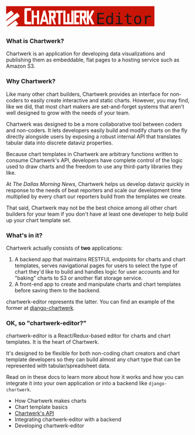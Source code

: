 # <a href='https://dallasmorningnews.github.io/chartwerk/'><img src='logo.png' height='55'></a>


### What is Chartwerk?

Chartwerk is an application for developing data visualizations and publishing them as embeddable, flat pages to a hosting service such as Amazon S3.

### Why Chartwerk?

Like many other chart builders, Chartwerk provides an interface for non-coders to easily create interactive and static charts. However, you may find, like we did, that most chart makers are set-and-forget systems that aren't well designed to grow with the needs of your team.

Chartwerk was designed to be a more collaborative tool between coders and non-coders. It lets developers easily build and modify charts on the fly directly alongside users by exposing a robust internal API that translates tabular data into discrete dataviz properties. 

Because chart templates in Chartwerk are arbitrary functions written to consume Chartwerk's API, developers have complete control of the logic used to draw charts and the freedom to use any third-party libraries they like.

At *The Dallas Morning News*, Chartwerk helps us develop dataviz quickly in response to the needs of beat reporters and scale our development time multiplied by every chart our reporters build from the templates we create.

That said, Chartwerk may not be the best choice among all other chart builders for your team if you don't have at least one developer to help build up your chart template set.

### What's in it?

Chartwerk actually consists of **two** applications:

1. A backend app that maintains RESTFUL endpoints for charts and chart templates, serves navigational pages for users to select the type of chart they'd like to build and handles logic for user accounts and for "baking" charts to S3 or another flat storage service.
2. A front-end app to create and manipulate charts and chart templates before saving them to the backend.

chartwerk-editor represents the latter. You can find an example of the former at [django-chartwerk](https://github.com/DallasMorningNews/django-chartwerk-redux).

### OK, so "chartwerk-editor?"

chartwerk-editor is a React/Redux-based editor for charts and chart templates. It is the heart of Chartwerk.

It's designed to be flexible for both non-coding chart creators and chart template developers so they can build almost any chart type that can be represented with tabular/spreadsheet data.

Read on in these docs to learn more about how it works and how you can integrate it into your own application or into a backend like `django-chartwerk`.

- How Chartwerk makes charts
- Chart template basics
- [Chartwerk's API](/docs/chartwerk_api.md)
- Integrating chartwerk-editor with a backend
- Developing chartwerk-editor




